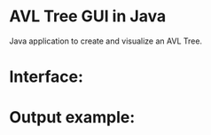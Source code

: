 # AVL Tree GUI in Java

Java application to create and visualize an AVL Tree.

# Interface:

# Output example:

